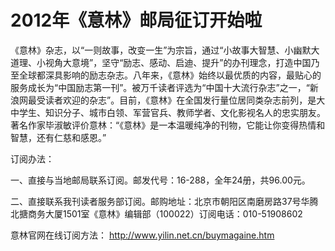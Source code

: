 # 2012年《意林》邮局征订开始啦

《意林》杂志，以“一则故事，改变一生”为宗旨，通过“小故事大智慧、小幽默大道理、小视角大意境”，坚守“励志、感动、启迪、提升”的办刊理念，打造中国乃至全球都深具影响的励志杂志。八年来，《意林》始终以最优质的内容，最贴心的服务成长为“中国励志第一刊”。被万千读者评选为“中国十大流行杂志”之一，“新浪网最受读者欢迎的杂志”。目前，《意林》在全国发行量位居同类杂志前列，是大中学生、知识分子、城市白领、军营官兵、教师学者、文化影视名人的忠实朋友。著名作家毕淑敏评价意林：“《意林》是一本温暖纯净的刊物，它能让你变得热情和智慧，还有仁慈和感恩。” 

订阅办法： 

一、直接与当地邮局联系订阅。邮发代号：16-288，全年24册，共96.00元。 

二、直接联系我刊读者服务部订阅。邮购地址：北京市朝阳区南磨房路37号华腾北搪商务大厦1501室《意林》编辑部（100022）订阅电话：010-51908602 

意林官网在线订阅方法： http://www.yilin.net.cn/buymagaine.htm
